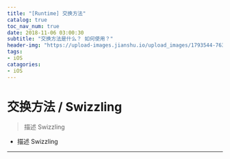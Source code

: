 ```yaml
---
title: "[Runtime] 交换方法"
catalog: true
toc_nav_num: true
date: 2018-11-06 03:00:30
subtitle: "交换方法是什么？ 如何使用？"
header-img: "https://upload-images.jianshu.io/upload_images/1793544-763b516d100e34e6.jpg?imageMogr2/auto-orient/strip%7CimageView2/2/w/1240"
tags:
- iOS
catagories:
- iOS
---
```


交换方法 / Swizzling
=======
> 描述 Swizzling

  * 描述 Swizzling

---